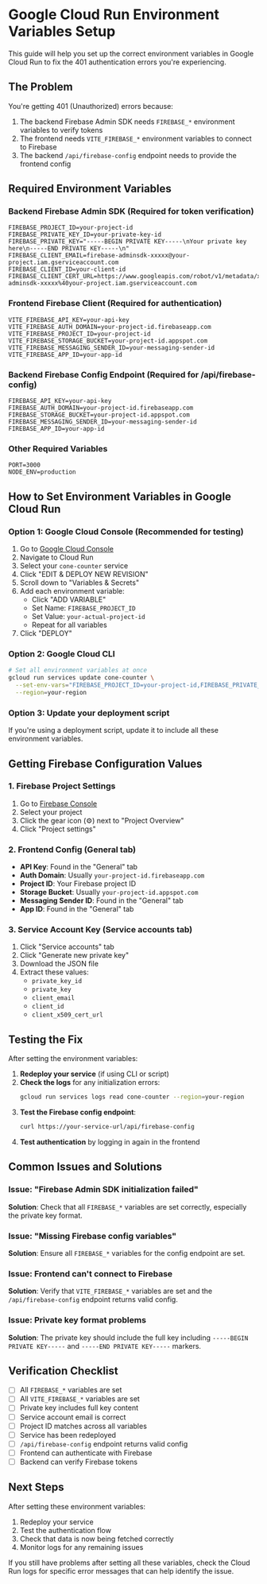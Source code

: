# Google Cloud Run Environment Variables Setup

This guide will help you set up the correct environment variables in Google Cloud Run to fix the 401 authentication errors you're experiencing.

## The Problem

You're getting 401 (Unauthorized) errors because:
1. The backend Firebase Admin SDK needs `FIREBASE_*` environment variables to verify tokens
2. The frontend needs `VITE_FIREBASE_*` environment variables to connect to Firebase
3. The backend `/api/firebase-config` endpoint needs to provide the frontend config

## Required Environment Variables

### Backend Firebase Admin SDK (Required for token verification)
```
FIREBASE_PROJECT_ID=your-project-id
FIREBASE_PRIVATE_KEY_ID=your-private-key-id
FIREBASE_PRIVATE_KEY="-----BEGIN PRIVATE KEY-----\nYour private key here\n-----END PRIVATE KEY-----\n"
FIREBASE_CLIENT_EMAIL=firebase-adminsdk-xxxxx@your-project.iam.gserviceaccount.com
FIREBASE_CLIENT_ID=your-client-id
FIREBASE_CLIENT_CERT_URL=https://www.googleapis.com/robot/v1/metadata/x509/firebase-adminsdk-xxxxx%40your-project.iam.gserviceaccount.com
```

### Frontend Firebase Client (Required for authentication)
```
VITE_FIREBASE_API_KEY=your-api-key
VITE_FIREBASE_AUTH_DOMAIN=your-project-id.firebaseapp.com
VITE_FIREBASE_PROJECT_ID=your-project-id
VITE_FIREBASE_STORAGE_BUCKET=your-project-id.appspot.com
VITE_FIREBASE_MESSAGING_SENDER_ID=your-messaging-sender-id
VITE_FIREBASE_APP_ID=your-app-id
```

### Backend Firebase Config Endpoint (Required for /api/firebase-config)
```
FIREBASE_API_KEY=your-api-key
FIREBASE_AUTH_DOMAIN=your-project-id.firebaseapp.com
FIREBASE_STORAGE_BUCKET=your-project-id.appspot.com
FIREBASE_MESSAGING_SENDER_ID=your-messaging-sender-id
FIREBASE_APP_ID=your-app-id
```

### Other Required Variables
```
PORT=3000
NODE_ENV=production
```

## How to Set Environment Variables in Google Cloud Run

### Option 1: Google Cloud Console (Recommended for testing)

1. Go to [Google Cloud Console](https://console.cloud.google.com/)
2. Navigate to Cloud Run
3. Select your `cone-counter` service
4. Click "EDIT & DEPLOY NEW REVISION"
5. Scroll down to "Variables & Secrets"
6. Add each environment variable:
   - Click "ADD VARIABLE"
   - Set Name: `FIREBASE_PROJECT_ID`
   - Set Value: `your-actual-project-id`
   - Repeat for all variables
7. Click "DEPLOY"

### Option 2: Google Cloud CLI

```bash
# Set all environment variables at once
gcloud run services update cone-counter \
  --set-env-vars="FIREBASE_PROJECT_ID=your-project-id,FIREBASE_PRIVATE_KEY_ID=your-private-key-id,FIREBASE_PRIVATE_KEY='-----BEGIN PRIVATE KEY-----\nYour private key here\n-----END PRIVATE KEY-----\n',FIREBASE_CLIENT_EMAIL=firebase-adminsdk-xxxxx@your-project.iam.gserviceaccount.com,FIREBASE_CLIENT_ID=your-client-id,FIREBASE_CLIENT_CERT_URL=https://www.googleapis.com/robot/v1/metadata/x509/firebase-adminsdk-xxxxx%40your-project.iam.gserviceaccount.com,VITE_FIREBASE_API_KEY=your-api-key,VITE_FIREBASE_AUTH_DOMAIN=your-project-id.firebaseapp.com,VITE_FIREBASE_PROJECT_ID=your-project-id,VITE_FIREBASE_STORAGE_BUCKET=your-project-id.appspot.com,VITE_FIREBASE_MESSAGING_SENDER_ID=your-messaging-sender-id,VITE_FIREBASE_APP_ID=your-app-id,FIREBASE_API_KEY=your-api-key,FIREBASE_AUTH_DOMAIN=your-project-id.firebaseapp.com,FIREBASE_STORAGE_BUCKET=your-project-id.appspot.com,FIREBASE_MESSAGING_SENDER_ID=your-messaging-sender-id,FIREBASE_APP_ID=your-app-id,PORT=3000,NODE_ENV=production" \
  --region=your-region
```

### Option 3: Update your deployment script

If you're using a deployment script, update it to include all these environment variables.

## Getting Firebase Configuration Values

### 1. Firebase Project Settings
1. Go to [Firebase Console](https://console.firebase.google.com/)
2. Select your project
3. Click the gear icon (⚙️) next to "Project Overview"
4. Click "Project settings"

### 2. Frontend Config (General tab)
- **API Key**: Found in the "General" tab
- **Auth Domain**: Usually `your-project-id.firebaseapp.com`
- **Project ID**: Your Firebase project ID
- **Storage Bucket**: Usually `your-project-id.appspot.com`
- **Messaging Sender ID**: Found in the "General" tab
- **App ID**: Found in the "General" tab

### 3. Service Account Key (Service accounts tab)
1. Click "Service accounts" tab
2. Click "Generate new private key"
3. Download the JSON file
4. Extract these values:
   - `private_key_id`
   - `private_key`
   - `client_email`
   - `client_id`
   - `client_x509_cert_url`

## Testing the Fix

After setting the environment variables:

1. **Redeploy your service** (if using CLI or script)
2. **Check the logs** for any initialization errors:
   ```bash
   gcloud run services logs read cone-counter --region=your-region
   ```
3. **Test the Firebase config endpoint**:
   ```bash
   curl https://your-service-url/api/firebase-config
   ```
4. **Test authentication** by logging in again in the frontend

## Common Issues and Solutions

### Issue: "Firebase Admin SDK initialization failed"
**Solution**: Check that all `FIREBASE_*` variables are set correctly, especially the private key format.

### Issue: "Missing Firebase config variables"
**Solution**: Ensure all `FIREBASE_*` variables for the config endpoint are set.

### Issue: Frontend can't connect to Firebase
**Solution**: Verify that `VITE_FIREBASE_*` variables are set and the `/api/firebase-config` endpoint returns valid config.

### Issue: Private key format problems
**Solution**: The private key should include the full key including `-----BEGIN PRIVATE KEY-----` and `-----END PRIVATE KEY-----` markers.

## Verification Checklist

- [ ] All `FIREBASE_*` variables are set
- [ ] All `VITE_FIREBASE_*` variables are set
- [ ] Private key includes full key content
- [ ] Service account email is correct
- [ ] Project ID matches across all variables
- [ ] Service has been redeployed
- [ ] `/api/firebase-config` endpoint returns valid config
- [ ] Frontend can authenticate with Firebase
- [ ] Backend can verify Firebase tokens

## Next Steps

After setting these environment variables:
1. Redeploy your service
2. Test the authentication flow
3. Check that data is now being fetched correctly
4. Monitor logs for any remaining issues

If you still have problems after setting all these variables, check the Cloud Run logs for specific error messages that can help identify the issue.
